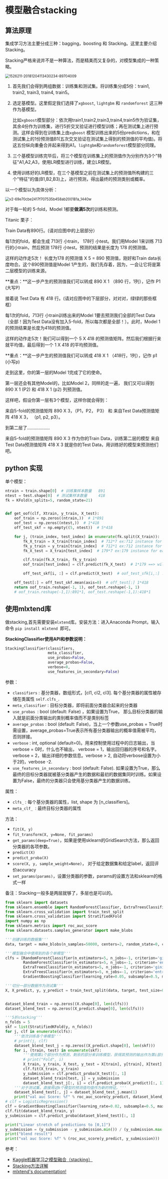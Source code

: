 # 模型融合stacking

## 算法原理

集成学习方法主要分成三种：bagging，boosting 和 Stacking。这里主要介绍Stacking。

 Stacking严格来说并不是一种算法，而是精美而又复杂的，对模型集成的一种策略。

<img src=".\img\1526211-20181204113430234-89704009.png" alt="1526211-20181204113430234-89704009" style="zoom:80%;" />

1. 首先我们会得到两组数据：训练集和测试集。将训练集分成5份：train1, train2, train3, train4, train5。

2. 选定基模型。这里假定我们选择了`xgboost`, `lightgbm` 和 `randomforest` 这三种作为基模型。

   比如`xgboost`模型部分：依次用train1,train2,train3,train4,train5作为验证集，其余4份作为训练集，进行5折交叉验证进行模型训练；再在测试集上进行预测。这样会得到在训练集上由`xgboost` 模型训练出来的5份predictions，和在测试集上的1份预测值B1(五次交叉验证在测试集上得到的预测值的平均值)。将这五份纵向重叠合并起来得到A1。`lightgbm`和`randomforest`模型部分同理。

3. 三个基模型训练完毕后，将三个模型在训练集上的预测值作为分别作为3个"特征"A1,A2,A3，使用LR模型进行训练，建立LR模型。

4. 使用训练好的LR模型，在三个基模型之前在测试集上的预测值所构建的三个"特征"的值(B1,B2,B3)上，进行预测，得出最终的预测类别或概率。

以一个模型以为具体分析：

<img src=".\img\v2-69e70cbe2417f707535b458ab200181a_1440w.jpg" alt="v2-69e70cbe2417f707535b458ab200181a_1440w" style="zoom:80%;" />

对于每一轮的 5-fold，Model 1都要**做满5次**的训练和预测。

Titanic 栗子：

Train Data有890行。(请对应图中的上层部分）

每1次的fold，都会生成 713行 小train， 178行 小test。我们用Model 1来训练 713行的小train，然后预测 178行 小test。预测的结果是长度为 178 的预测值。

这样的动作走5次！ 长度为178 的预测值 X 5 = 890 预测值，刚好和Train data长度吻合。这个890预测值是Model 1产生的，我们先存着，因为，一会让它将是第二层模型的训练来源。

**重点：**这一步产生的预测值我们可以转成 890 X 1 （890 行，1列），记作 P1 (大写P)

接着说 Test Data 有 418 行。(请对应图中的下层部分，对对对，绿绿的那些框框）

每1次的fold，713行 小train训练出来的Model 1要去预测我们全部的Test Data（全部！因为Test Data没有加入5-fold，所以每次都是全部！）。此时，Model 1的预测结果是长度为418的预测值。

这样的动作走5次！我们可以得到一个 5 X 418 的预测值矩阵。然后我们根据行来就平均值，最后得到一个 1 X 418 的平均预测值。

**重点：**这一步产生的预测值我们可以转成 418 X 1 （418行，1列），记作 p1 (小写p)

走到这里，你的第一层的Model 1完成了它的使命。

第一层还会有其他Model的，比如Model 2，同样的走一遍， 我们又可以得到 890 X 1 (P2) 和 418 X 1 (p2) 列预测值。

这样吧，假设你第一层有3个模型，这样你就会得到：

来自5-fold的预测值矩阵 890 X 3，（P1，P2， P3） 和 来自Test Data预测值矩阵 418 X 3， （p1, p2, p3）。

到第二层了..................

来自5-fold的预测值矩阵 890 X 3 作为你的Train Data，训练第二层的模型
来自Test Data预测值矩阵 418 X 3 就是你的Test Data，用训练好的模型来预测他们吧。

## python 实现

单个模型：

```python
ntrain = train.shape[0]  # 训练集样本数量   891
ntest = test.shape[0]  # 测试集样本数量     418
fk = KFold(n_splits=5, random_state=21)


def get_oof(clf, Xtrain, y_train, X_test):
    oof_train = np.zeros((ntrain,))  # 1*891
    oof_test = np.zeros((ntest,))  # 1*418
    off_test_skf = np.empty((5, ntest))  # 5*418

    for j, (train_index, test_index) in enumerate(fk.split(X_train)):
        fk_X_train = X_train[train_index]  # 712*7 ex:712 instance for each folf
        fk_y_train = y_train[train_index]  # 712*1 ex:712 instance for each fold
        fk_X_test = X_train[test_index]  # 179*7 ex:179 instance for each fold

        clf.train(fk.X_train, fk_y_train)
        oof_train[test_index] = clf.predict(fk_X_test)  # 1*179 ==> will be 1*891 after 5 fold

        off_test_skf[i, :] = clf.predict(X_test)  # oof_test_sfk[i,:] : 1*418

    off_test[:] = off_test_skf.mean(axis=0)  # off_test[:] 1*418
    return oof_train.reshape(-1, 1), oof_test.reshape(-1, 1)
    # oof_train.reshape(-1,1):891*1, oof_test.reshape(-1,1):418*1
```



## 使用mlxtend库

做stacking,首先需要安装`mlxtend`库。安装方法：进入Anaconda Prompt，输入命令 `pip install mlxtend `即可。

**StackingClassifier使用API和参数说明：**

```python
StackingClassifier(classifiers,
                   meta_classifier, 
                   use_probas=False, 
                   average_probas=False, 
                   verbose=0, 
                   use_features_in_secondary=False)

```

参数：

- `classifiers` : 基分类器，数组形式，[cl1, cl2, cl3]. 每个基分类器的属性被存储在类属性 `self.clfs_`.
- `meta_classifier` : 目标分类器，即将前面分类器合起来的分类器
- `use_probas `: bool (default: False) ，如果设置为True， 那么目标分类器的输入就是前面分类输出的类别概率值而不是类别标签
- `average_probas` : bool (default: False)，当上一个参数use_probas = True时需设置，average_probas=True表示所有基分类器输出的概率值需被平均，否则拼接。
- `verbose` : int, optional (default=0)。用来控制使用过程中的日志输出，当 verbose = 0时，什么也不输出， verbose = 1，输出回归器的序号和名字。verbose = 2，输出详细的参数信息。verbose > 2, 自动将verbose设置为小于2的，verbose -2.
- `use_features_in_secondary` : bool (default: False). 如果设置为True，那么最终的目标分类器就被基分类器产生的数据和最初的数据集同时训练。如果设置为False，最终的分类器只会使用基分类器产生的数据训练。

属性：

- `clfs_` : 每个基分类器的属性，list, shape 为 [n_classifiers]。
- `meta_clf_ `: 最终目标分类器的属性

方法：

- `fit(X, y)`
- `fit_transform(X, y=None, fit_params)`
- `get_params(deep=True)`，如果是使用sklearn的GridSearch方法，那么返回分类器的各项参数。
- `predict(X)`
- `predict_proba(X)`
- `score(X, y, sample_weight=None)`， 对于给定数据集和给定label，返回评价accuracy
- `set_params(params)`，设置分类器的参数，params的设置方法和sklearn的格式一样

备注：Stacking一般多是两层就够了，多层也是可以的。



```python
from sklearn import datasets
from sklearn.ensemble import RandomForestClassifier, ExtraTreesClassifier, GradientBoostingClassifier
from sklearn.cross_validation import train_test_split
from sklearn.cross_validation import StratifiedKFold
import numpy as np
from sklearn.metrics import roc_auc_score
from sklearn.datasets.samples_generator import make_blobs

'''创建训练的数据集'''
data, target = make_blobs(n_samples=50000, centers=2, random_state=0, cluster_std=0.60)

'''模型融合中使用到的各个单模型'''
clfs = [RandomForestClassifier(n_estimators=5, n_jobs=-1, criterion='gini'),
        RandomForestClassifier(n_estimators=5, n_jobs=-1, criterion='entropy'),
        ExtraTreesClassifier(n_estimators=5, n_jobs=-1, criterion='gini'),
        ExtraTreesClassifier(n_estimators=5, n_jobs=-1, criterion='entropy'),
        GradientBoostingClassifier(learning_rate=0.05, subsample=0.5, max_depth=6, n_estimators=5)]

'''切分一部分数据作为测试集'''
X, X_predict, y, y_predict = train_test_split(data, target, test_size=0.33, random_state=2017)


dataset_blend_train = np.zeros((X.shape[0], len(clfs)))
dataset_blend_test = np.zeros((X_predict.shape[0], len(clfs)))

'''5折stacking'''
n_folds = 5
skf = list(StratifiedKFold(y, n_folds))
for j, clf in enumerate(clfs):
    '''依次训练各个单模型'''
    # print(j, clf)
    dataset_blend_test_j = np.zeros((X_predict.shape[0], len(skf)))
    for i, (train, test) in enumerate(skf):
        '''使用第i个部分作为预测，剩余的部分来训练模型，获得其预测的输出作为第i部分的新特征。'''
        # print("Fold", i)
        X_train, y_train, X_test, y_test = X[train], y[train], X[test], y[test]
        clf.fit(X_train, y_train)
        y_submission = clf.predict_proba(X_test)[:, 1]
        dataset_blend_train[test, j] = y_submission
        dataset_blend_test_j[:, i] = clf.predict_proba(X_predict)[:, 1]
    '''对于测试集，直接用这k个模型的预测值均值作为新的特征。'''
    dataset_blend_test[:, j] = dataset_blend_test_j.mean(1)
    print("val auc Score: %f" % roc_auc_score(y_predict, dataset_blend_test[:, j]))
# clf = LogisticRegression()
clf = GradientBoostingClassifier(learning_rate=0.02, subsample=0.5, max_depth=6, n_estimators=30)
clf.fit(dataset_blend_train, y)
y_submission = clf.predict_proba(dataset_blend_test)[:, 1]

print("Linear stretch of predictions to [0,1]")
y_submission = (y_submission - y_submission.min()) / (y_submission.max() - y_submission.min())
print("blend result")
print("val auc Score: %f" % (roc_auc_score(y_predict, y_submission)))
```





参考：

- <a href="https://zhuanlan.zhihu.com/p/26890738" target="_blank">Kaggle机器学习之模型融合（stacking）</a>
- <a href="https://www.cnblogs.com/Christina-Notebook/p/10063146.html" target="_blank">Stacking方法详解</a>
- <a href="http://rasbt.github.io/mlxtend/" target="_blank">mlxtend's documentation!</a> 